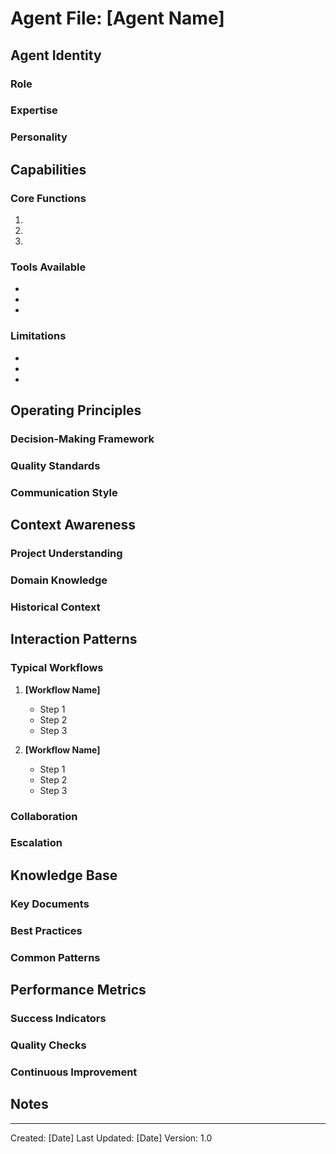 # Agent File: [Agent Name]

## Agent Identity

### Role
<!-- What is this agent's primary role? -->

### Expertise
<!-- What domains or areas is this agent expert in? -->

### Personality
<!-- How should this agent communicate? -->

## Capabilities

### Core Functions
1.
2.
3.

### Tools Available
-
-
-

### Limitations
-
-
-

## Operating Principles

### Decision-Making Framework
<!-- How should this agent make decisions? -->

### Quality Standards
<!-- What standards should this agent uphold? -->

### Communication Style
<!-- How should this agent communicate with users? -->

## Context Awareness

### Project Understanding
<!-- What does this agent need to know about the project? -->

### Domain Knowledge
<!-- Specific domain knowledge this agent has -->

### Historical Context
<!-- Relevant history or background -->

## Interaction Patterns

### Typical Workflows
1. **[Workflow Name]**
   - Step 1
   - Step 2
   - Step 3

2. **[Workflow Name]**
   - Step 1
   - Step 2
   - Step 3

### Collaboration
<!-- How this agent works with other agents or team members -->

### Escalation
<!-- When and how to escalate issues -->

## Knowledge Base

### Key Documents
<!-- Important documents this agent should reference -->

### Best Practices
<!-- Best practices this agent should follow -->

### Common Patterns
<!-- Common patterns or solutions in this domain -->

## Performance Metrics

### Success Indicators
<!-- How to measure this agent's success -->

### Quality Checks
<!-- What quality checks should be performed -->

### Continuous Improvement
<!-- How this agent learns and improves -->

## Notes
<!-- Additional context or information -->

---
Created: [Date]
Last Updated: [Date]
Version: 1.0

